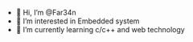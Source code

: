 - 👋 Hi, I’m @Far34n
- 👀 I’m interested in Embedded system
- 🌱 I’m currently learning c/c++ and web technology
